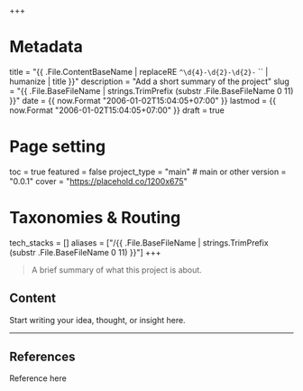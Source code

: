 +++
# Metadata
title = "{{ .File.ContentBaseName | replaceRE `^\d{4}-\d{2}-\d{2}-` `` | humanize | title }}"
description = "Add a short summary of the project" 
slug = "{{ .File.BaseFileName | strings.TrimPrefix (substr .File.BaseFileName 0 11) }}"
date = {{ now.Format "2006-01-02T15:04:05+07:00" }}
lastmod = {{ now.Format "2006-01-02T15:04:05+07:00" }}
draft = true

# Page setting
toc = true
featured = false
project_type = "main" # main or other
version = "0.0.1"
cover = "https://placehold.co/1200x675"

# Taxonomies & Routing
tech_stacks = []
aliases = ["/{{ .File.BaseFileName | strings.TrimPrefix (substr .File.BaseFileName 0 11) }}"]
+++

> A brief summary of what this project is about.

## Content

Start writing your idea, thought, or insight here.

---

## References

Reference here

